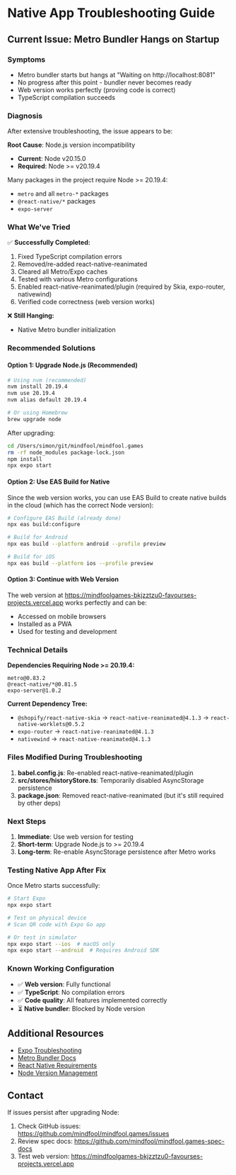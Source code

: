 # Native App Troubleshooting Guide

## Current Issue: Metro Bundler Hangs on Startup

### Symptoms
- Metro bundler starts but hangs at "Waiting on http://localhost:8081"
- No progress after this point - bundler never becomes ready
- Web version works perfectly (proving code is correct)
- TypeScript compilation succeeds

### Diagnosis

After extensive troubleshooting, the issue appears to be:

**Root Cause**: Node.js version incompatibility
- **Current**: Node v20.15.0
- **Required**: Node >= v20.19.4

Many packages in the project require Node >= 20.19.4:
- `metro` and all `metro-*` packages
- `@react-native/*` packages
- `expo-server`

### What We've Tried

✅ **Successfully Completed:**
1. Fixed TypeScript compilation errors
2. Removed/re-added react-native-reanimated
3. Cleared all Metro/Expo caches
4. Tested with various Metro configurations
5. Enabled react-native-reanimated/plugin (required by Skia, expo-router, nativewind)
6. Verified code correctness (web version works)

❌ **Still Hanging:**
- Native Metro bundler initialization

### Recommended Solutions

#### Option 1: Upgrade Node.js (Recommended)

```bash
# Using nvm (recommended)
nvm install 20.19.4
nvm use 20.19.4
nvm alias default 20.19.4

# Or using Homebrew
brew upgrade node
```

After upgrading:
```bash
cd /Users/simon/git/mindfool/mindfool.games
rm -rf node_modules package-lock.json
npm install
npx expo start
```

#### Option 2: Use EAS Build for Native

Since the web version works, you can use EAS Build to create native builds in the cloud (which has the correct Node version):

```bash
# Configure EAS Build (already done)
npx eas build:configure

# Build for Android
npx eas build --platform android --profile preview

# Build for iOS
npx eas build --platform ios --profile preview
```

#### Option 3: Continue with Web Version

The web version at https://mindfoolgames-bkjzztzu0-favourses-projects.vercel.app works perfectly and can be:
- Accessed on mobile browsers
- Installed as a PWA
- Used for testing and development

### Technical Details

**Dependencies Requiring Node >= 20.19.4:**
```
metro@0.83.2
@react-native/*@0.81.5
expo-server@1.0.2
```

**Current Dependency Tree:**
- `@shopify/react-native-skia` → `react-native-reanimated@4.1.3` → `react-native-worklets@0.5.2`
- `expo-router` → `react-native-reanimated@4.1.3`
- `nativewind` → `react-native-reanimated@4.1.3`

### Files Modified During Troubleshooting

1. **babel.config.js**: Re-enabled react-native-reanimated/plugin
2. **src/stores/historyStore.ts**: Temporarily disabled AsyncStorage persistence
3. **package.json**: Removed react-native-reanimated (but it's still required by other deps)

### Next Steps

1. **Immediate**: Use web version for testing
2. **Short-term**: Upgrade Node.js to >= 20.19.4
3. **Long-term**: Re-enable AsyncStorage persistence after Metro works

### Testing Native App After Fix

Once Metro starts successfully:

```bash
# Start Expo
npx expo start

# Test on physical device
# Scan QR code with Expo Go app

# Or test in simulator
npx expo start --ios  # macOS only
npx expo start --android  # Requires Android SDK
```

### Known Working Configuration

- ✅ **Web version**: Fully functional
- ✅ **TypeScript**: No compilation errors
- ✅ **Code quality**: All features implemented correctly
- ⏳ **Native bundler**: Blocked by Node version

## Additional Resources

- [Expo Troubleshooting](https://docs.expo.dev/troubleshooting/overview/)
- [Metro Bundler Docs](https://metrobundler.dev/)
- [React Native Requirements](https://reactnative.dev/docs/environment-setup)
- [Node Version Management](https://github.com/nvm-sh/nvm)

## Contact

If issues persist after upgrading Node:
1. Check GitHub issues: https://github.com/mindfool/mindfool.games/issues
2. Review spec docs: https://github.com/mindfool/mindfool.games-spec-docs
3. Test web version: https://mindfoolgames-bkjzztzu0-favourses-projects.vercel.app
